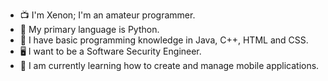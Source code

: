 - 📺 I'm Xenon; I'm an amateur programmer.
- 🐍 My primary language is Python.
- 💾 I have basic programming knowledge in Java, C++, HTML and CSS.
- 🖥️ I want to be a Software Security Engineer.
- 📱 I am currently learning how to create and manage mobile applications.
